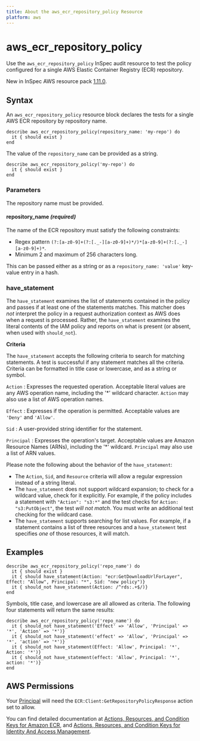 ```yaml
---
title: About the aws_ecr_repository_policy Resource
platform: aws
---
```


# aws\_ecr\_repository_policy

Use the `aws_ecr_repository_policy` InSpec audit resource to test the policy configured for a single AWS Elastic Container Registry (ECR) repository.

New in InSpec AWS resource pack [1.11.0](https://github.com/inspec/inspec-aws/releases/tag/v1.11.0).

## Syntax

An `aws_ecr_repository_policy` resource block declares the tests for a single AWS ECR repository by repository name.

    describe aws_ecr_repository_policy(repository_name: 'my-repo') do
      it { should exist }
    end

The value of the `repository_name` can be provided as a string.

    describe aws_ecr_repository_policy('my-repo') do
      it { should exist }
    end

### Parameters

The repository name must be provided.

#### repository\_name _(required)_

The name of the ECR repository must satisfy the following constraints:
- Regex pattern `(?:[a-z0-9]+(?:[._-][a-z0-9]+)*/)*[a-z0-9]+(?:[._-][a-z0-9]+)*`.
- Minimum 2 and maximum of 256 characters long.

This can be passed either as a string or as a `repository_name: 'value'` key-value entry in a hash.

### have_statement

The `have_statement` examines the list of statements contained in the policy and passes if at least one of the statements matches.
This matcher does _not_ interpret the policy in a request authorization context as AWS does when a request is processed. Rather, the `have_statement` examines the literal contents of the IAM policy and reports on what is present (or absent, when used with `should_not`).

**Criteria**

The `have_statement` accepts the following criteria to search for matching statements. A test is successful if any statement matches all the criteria. Criteria can be formatted in title case or lowercase, and as a string or symbol.

`Action`
: Expresses the requested operation. Acceptable literal values are any AWS operation name, including the '\*' wildcard character.
  `Action` may also use a list of AWS operation names.

`Effect`
: Expresses if the operation is permitted. Acceptable values are `'Deny'` and `'Allow'`.

`Sid`
: A user-provided string identifier for the statement.

`Principal`
: Expresses the operation's target. Acceptable values are Amazon Resource Names (ARNs), including the '\*' wildcard.
  `Principal` may also use a list of ARN values.

Please note the following about the behavior of the `have_statement`:

- The `Action`, `Sid`, and `Resource` criteria will allow a regular expression instead of a string literal.
- The `have_statement` does not support wildcard expansion; to check for a wildcard value, check for it explicitly. For example, if the policy includes a statement with `"Action": "s3:*"` and the test checks for `Action: "s3:PutObject"`, the test _will not match_. You must write an additional test checking for the wildcard case.
- The `have_statement` supports searching for list values. For example, if a statement contains a list of three resources and a `have_statement` test specifies _one_ of those resources, it will match.

## Examples

    describe aws_ecr_repository_policy('repo_name') do
      it { should exist }
      it { should have_statement(Action: "ecr:GetDownloadUrlForLayer", Effect: "Allow", Principal: "*", Sid: "new policy")}
      it { should_not have_statement(Action: /^rds:.+$/)}
    end

Symbols, title case, and lowercase are all allowed as criteria.
The following four statements will return the same results:

    describe aws_ecr_repository_policy('repo_name') do
      it { should_not have_statement('Effect' => 'Allow', 'Principal' => '*', 'Action' => '*')}
      it { should_not have_statement('effect' => 'Allow', 'Principal' => '*', 'action' => '*')}
      it { should_not have_statement(Effect: 'Allow', Principal: '*', Action: '*')}
      it { should_not have_statement(effect: 'Allow', Principal: '*', action: '*')}
    end


## AWS Permissions

Your [Principal](https://docs.aws.amazon.com/IAM/latest/UserGuide/intro-structure.html#intro-structure-principal) will need the `ECR:Client:GetRepositoryPolicyResponse` action set to allow.

You can find detailed documentation at [Actions, Resources, and Condition Keys for Amazon ECR](https://docs.aws.amazon.com/AmazonECR/latest/APIReference/API_Operations.html), and [Actions, Resources, and Condition Keys for Identity And Access Management](https://docs.aws.amazon.com/IAM/latest/UserGuide/list_identityandaccessmanagement.html).
